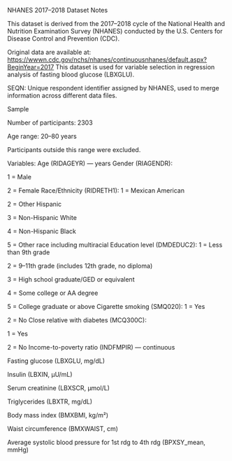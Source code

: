 NHANES 2017–2018 Dataset Notes

This dataset is derived from the 2017–2018 cycle of the National Health and Nutrition Examination Survey (NHANES) conducted by the U.S. Centers for Disease Control and Prevention (CDC).

Original data are available at:
https://wwwn.cdc.gov/nchs/nhanes/continuousnhanes/default.aspx?BeginYear=2017
This dataset is used for variable selection in regression analysis of fasting blood glucose (LBXGLU).

SEQN: Unique respondent identifier assigned by NHANES, used to merge information across different data files.

Sample

Number of participants: 2303

Age range: 20–80 years


Participants outside this range were excluded.

Variables:
Age (RIDAGEYR) — years
Gender (RIAGENDR):


1 = Male 

2 = Female
Race/Ethnicity (RIDRETH1):
1 = Mexican American

 
2 = Other Hispanic

 
3 = Non-Hispanic White 


4 = Non-Hispanic Black 


5 = Other race including multiracial
Education level (DMDEDUC2):
1 = Less than 9th grade


2 = 9–11th grade (includes 12th grade, no diploma)


3 = High school graduate/GED or equivalent


4 = Some college or AA degree


5 = College graduate or above
Cigarette smoking (SMQ020):
1 = Yes

 2 = No
Close relative with diabetes (MCQ300C):


1 = Yes 

2 = No
Income-to-poverty ratio (INDFMPIR) — continuous


Fasting glucose (LBXGLU, mg/dL)


Insulin (LBXIN, µU/mL)


Serum creatinine (LBXSCR, µmol/L)


Triglycerides (LBXTR, mg/dL)


Body mass index (BMXBMI, kg/m²)


Waist circumference (BMXWAIST, cm)


Average systolic blood pressure for 1st rdg to 4th rdg (BPXSY_mean, mmHg)


